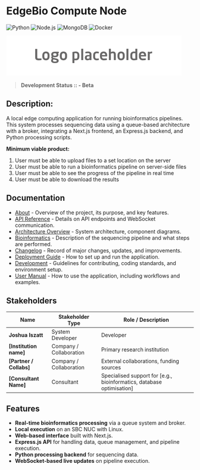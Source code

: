 # EdgeBio Compute Node
![Python](https://img.shields.io/badge/Python-3.9-blue)
![Node.js](https://img.shields.io/badge/Node.js-v16.0-green)
![MongoDB](https://img.shields.io/badge/MongoDB-v5.0-green)
![Docker](https://img.shields.io/badge/Docker-enabled-blue)

![EdgeBio Logo](docs/img/logo_placeholder.png)

> **Development Status :: - Beta**

## Description: 
A local edge computing application for running bioinformatics pipelines. This system processes sequencing data using a queue-based architecture with a broker, integrating a Next.js frontend, an Express.js backend, and Python processing scripts. 

**Minimum viable product:** 
1. User must be able to upload files to a set location on the server
2. User must be able to run a bioinformatics pipeline on server-side files
3. User must be able to see the progress of the pipeline in real time
4. User must be able to download the results 

## Documentation
- [About](docs/about.md) - Overview of the project, its purpose, and key features.
- [API Reference](docs/api_reference.md) - Details on API endpoints and WebSocket communication.
- [Architecture Overview](docs/architecture.md) - System architecture, component diagrams.
- [Bioinformatics](docs/bioinformatics.md) - Description of the sequencing pipeline and what steps are performed.
- [Changelog](docs/changelog.md) - Record of major changes, updates, and improvements.
- [Deployment Guide](docs/deployment.md) - How to set up and run the application.
- [Development](docs/development.md) - Guidelines for contributing, coding standards, and environment setup.
- [User Manual](docs/user_manual.md) - How to use the application, including workflows and examples.

## Stakeholders
| Name                    | Stakeholder Type             | Role / Description |
|-------------------------|------------------------------|--------------------|
| **Joshua Iszatt**       | System Developer             | Developer |
| **[Institution name]**  | Company / Collaboration      | Primary research institution |
| **[Partner / Collabs]** | Company / Collaboration      | External collaborations, funding sources |
| **[Consultant Name]**   | Consultant                   | Specialised support for [e.g., bioinformatics, database optimisation] |

## Features
- **Real-time bioinformatics processing** via a queue system and broker.  
- **Local execution** on an SBC NUC with Linux.  
- **Web-based interface** built with Next.js.  
- **Express.js API** for handling data, queue management, and pipeline execution.  
- **Python processing backend** for sequencing data.  
- **WebSocket-based live updates** on pipeline execution.
